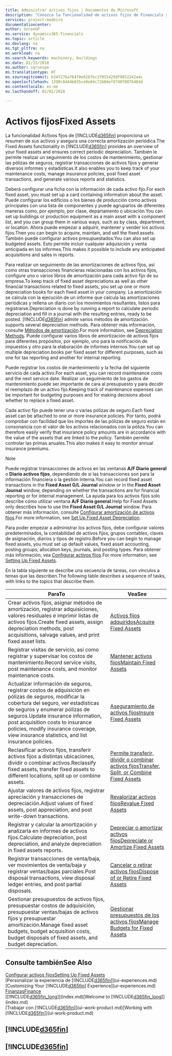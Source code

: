```yaml
---
title: Administrar activos fijos | Documentos de Microsoft
description: "Conozca la funcionalidad de activos fijos de Financials y obtenga un resumen de cómo trabajar con activos fijos."
services: project-madeira
documentationcenter: 
author: SorenGP
ms.service: dynamics365-financials
ms.topic: article
ms.devlang: na
ms.tgt_pltfrm: na
ms.workload: na
ms.search.keywords: machinery, buildings
ms.date: 01/25/2018
ms.author: sgroespe
ms.translationtype: HT
ms.sourcegitcommit: b34f276a764f0e828fbc1f015429df9852242a4c
ms.openlocfilehash: 1398c8d44b035ce9e84c7268def8740f8876404d
ms.contentlocale: es-mx
ms.lasthandoff: 02/02/2018

---
```

# <a name="fixed-assets"></a><span data-ttu-id="12a6b-103">Activos fijos</span><span class="sxs-lookup"><span data-stu-id="12a6b-103">Fixed Assets</span></span>
<span data-ttu-id="12a6b-104">La funcionalidad Activos fijos de [!INCLUDE[d365fin](includes/d365fin_md.md)] proporciona un resumen de sus activos y asegura una correcta amortización periódica.</span><span class="sxs-lookup"><span data-stu-id="12a6b-104">The Fixed Assets functionality in [!INCLUDE[d365fin](includes/d365fin_md.md)] provides an overview of your fixed assets and ensures correct periodic depreciation.</span></span> <span data-ttu-id="12a6b-105">También le permite realizar un seguimiento de los costos de mantenimiento, gestionar las pólizas de seguros, registrar transacciones de activos fijos y generar diversos informes y estadísticas.</span><span class="sxs-lookup"><span data-stu-id="12a6b-105">It also enables you to keep track of your maintenance costs, manage insurance policies, post fixed asset transactions, and generate various reports and statistics.</span></span>

<span data-ttu-id="12a6b-106">Deberá configurar una ficha con la información de cada activo fijo.</span><span class="sxs-lookup"><span data-stu-id="12a6b-106">For each fixed asset, you must set up a card containing information about the asset.</span></span> <span data-ttu-id="12a6b-107">Puede configurar los edificios o los bienes de producción como activos principales con una lista de componentes y puede agruparlos de diferentes maneras como, por ejemplo, por clase, departamento o ubicación.</span><span class="sxs-lookup"><span data-stu-id="12a6b-107">You can set up buildings or production equipment as a main asset with a component list, and you can group them in various ways, such as by class, department, or location.</span></span> <span data-ttu-id="12a6b-108">Ahora puede empezar a adquirir, mantener y vender los activos fijos.</span><span class="sxs-lookup"><span data-stu-id="12a6b-108">Then you can begin to acquire, maintain, and sell the fixed assets.</span></span> <span data-ttu-id="12a6b-109">También puede configurar activos presupuestados.</span><span class="sxs-lookup"><span data-stu-id="12a6b-109">You can also set up budgeted assets.</span></span> <span data-ttu-id="12a6b-110">Esto permite incluir cualquier adquisición y venta anticipada en los informes.</span><span class="sxs-lookup"><span data-stu-id="12a6b-110">This makes it possible to include any anticipated acquisitions and sales in reports.</span></span>

<span data-ttu-id="12a6b-111">Para realizar un seguimiento de las amortizaciones de activos fijos, así como otras transacciones financieras relacionadas con los activos fijos, configure uno o varios libros de amortización para cada activo fijo de su empresa.</span><span class="sxs-lookup"><span data-stu-id="12a6b-111">To keep track of fixed asset depreciations as well as other financial transactions related to fixed assets, you set up one or more depreciation books for each fixed asset in your company.</span></span> <span data-ttu-id="12a6b-112">La amortización se calcula con la ejecución de un informe que calcula las amortizaciones periódicas y rellena un diario con los movimientos resultantes, listos para registrarse.</span><span class="sxs-lookup"><span data-stu-id="12a6b-112">Depreciation is done by running a report to calculate periodic depreciation and fill in a journal with the resulting entries, ready to be posted.</span></span> [!INCLUDE[d365fin](includes/d365fin_md.md)]<span data-ttu-id="12a6b-113"> admite varios métodos de amortización.</span><span class="sxs-lookup"><span data-stu-id="12a6b-113"> supports several depreciation methods.</span></span> <span data-ttu-id="12a6b-114">Para obtener más información, consulte [Métodos de amortización](fa-depreciation-methods.md).</span><span class="sxs-lookup"><span data-stu-id="12a6b-114">For more information, see [Depreciation Methods](fa-depreciation-methods.md).</span></span> <span data-ttu-id="12a6b-115">Puede configurar varios libros de amortización de activos fijos para diferentes propósitos, por ejemplo, uno para la notificación de impuestos y otro para la elaboración de informes internos.</span><span class="sxs-lookup"><span data-stu-id="12a6b-115">You can set up multiple depreciation books per fixed asset for different purposes, such as one for tax reporting and another for internal reporting.</span></span>

<span data-ttu-id="12a6b-116">Puede registrar los costos de mantenimiento y la fecha del siguiente servicio de cada activo.</span><span class="sxs-lookup"><span data-stu-id="12a6b-116">For each asset, you can record maintenance costs and the next service date.</span></span> <span data-ttu-id="12a6b-117">Realizar un seguimiento de los gastos de mantenimiento puede ser importante de cara al presupuesto y para decidir el reemplazo de un activo fijo.</span><span class="sxs-lookup"><span data-stu-id="12a6b-117">Keeping track of maintenance expenses can be important for budgeting purposes and for making decisions about whether to replace a fixed asset.</span></span>

<span data-ttu-id="12a6b-118">Cada activo fijo puede tener una o varias pólizas de seguro.</span><span class="sxs-lookup"><span data-stu-id="12a6b-118">Each fixed asset can be attached to one or more insurance policies.</span></span> <span data-ttu-id="12a6b-119">Por tanto, podrá comprobar con facilidad que los importes de las pólizas de seguro están en consonancia con el valor de los activos relacionados con la póliza.</span><span class="sxs-lookup"><span data-stu-id="12a6b-119">You can therefore easily verify that insurance policy amounts are in accordance with the value of the assets that are linked to the policy.</span></span> <span data-ttu-id="12a6b-120">También permite controlar las primas anuales.</span><span class="sxs-lookup"><span data-stu-id="12a6b-120">This also makes it easy to monitor annual insurance premiums.</span></span>

> [!NOTE]  
>   <span data-ttu-id="12a6b-121">Puede registrar transacciones de activos en las ventanas **A/F Diario general** o **Diario activos fijos**, dependiendo de si las transacciones son para la información financiera o la gestión interna.</span><span class="sxs-lookup"><span data-stu-id="12a6b-121">You can record fixed asset transactions in the **Fixed Asset G/L Journal** window or in the **Fixed Asset Journal** window, depending on whether the transactions are for financial reporting or for internal management.</span></span> <span data-ttu-id="12a6b-122">La ayuda para los activos fijos solo describe cómo utilizar ventana **A/F Diario general**.</span><span class="sxs-lookup"><span data-stu-id="12a6b-122">Help for Fixed Assets only describes how to use the **Fixed Asset G/L Journal** window.</span></span> <span data-ttu-id="12a6b-123">Para obtener más información, consulte [Configurar amortización de activos fijos](fa-how-setup-depreciation.md).</span><span class="sxs-lookup"><span data-stu-id="12a6b-123">For more information, see [Set Up Fixed Asset Depreciation](fa-how-setup-depreciation.md).</span></span>

<span data-ttu-id="12a6b-124">Para poder empezar a administrar los activos fijos, debe configurar valores predeterminados, la contabilidad de activos fijos, grupos contables, claves de asignación, diarios y tipos de registro.</span><span class="sxs-lookup"><span data-stu-id="12a6b-124">Before you can begin to manage fixed assets, you must set up default values, fixed asset accounting, posting groups, allocation keys, journals, and posting types.</span></span> <span data-ttu-id="12a6b-125">Para obtener más información, vea [Configurar activos fijos](fa-setup.md).</span><span class="sxs-lookup"><span data-stu-id="12a6b-125">For more information, see [Setting Up Fixed Assets](fa-setup.md).</span></span>

<span data-ttu-id="12a6b-126">En la tabla siguiente se describe una secuencia de tareas, con vínculos a temas que las describen.</span><span class="sxs-lookup"><span data-stu-id="12a6b-126">The following table describes a sequence of tasks, with links to the topics that describe them.</span></span>

| <span data-ttu-id="12a6b-127">Para</span><span class="sxs-lookup"><span data-stu-id="12a6b-127">To</span></span> | <span data-ttu-id="12a6b-128">Vea</span><span class="sxs-lookup"><span data-stu-id="12a6b-128">See</span></span> |
| --- | --- |
| <span data-ttu-id="12a6b-129">Crear activos fijos, asignar métodos de amortización, registrar adquisiciones, valores residuales e imprimir listas de activos fijos.</span><span class="sxs-lookup"><span data-stu-id="12a6b-129">Create fixed assets, assign depreciation methods, post acquisitions, salvage values, and print fixed asset lists.</span></span> |[<span data-ttu-id="12a6b-130">Activos fijos adquiridos</span><span class="sxs-lookup"><span data-stu-id="12a6b-130">Acquire Fixed Assets</span></span>](fa-how-acquire.md) |
| <span data-ttu-id="12a6b-131">Registrar visitas de servicio, así como registrar y supervisar los costos de mantenimiento.</span><span class="sxs-lookup"><span data-stu-id="12a6b-131">Record service visits, post maintenance costs, and monitor maintenance costs.</span></span> |[<span data-ttu-id="12a6b-132">Mantener activos fijos</span><span class="sxs-lookup"><span data-stu-id="12a6b-132">Maintain Fixed Assets</span></span>](fa-how-maintain.md) |
| <span data-ttu-id="12a6b-133">Actualizar información de seguros, registrar costos de adquisición en pólizas de seguros, modificar la cobertura del seguro, ver estadísticas de seguros y enumerar pólizas de seguros.</span><span class="sxs-lookup"><span data-stu-id="12a6b-133">Update insurance information, post acquisition costs to insurance policies, modify insurance coverage, view insurance statistics, and list insurance policies.</span></span> |[<span data-ttu-id="12a6b-134">Aseguramiento de activos fijos</span><span class="sxs-lookup"><span data-stu-id="12a6b-134">Insure Fixed Assets</span></span>](fa-how-insure.md) |
| <span data-ttu-id="12a6b-135">Reclasificar activos fijos, transferir activos fijos a distintas ubicaciones, dividir o combinar activos.</span><span class="sxs-lookup"><span data-stu-id="12a6b-135">Reclassify fixed assets, transfer fixed assets to different locations, split up or combine assets.</span></span> |[<span data-ttu-id="12a6b-136">Permite transferir, dividir o combinar activos fijos</span><span class="sxs-lookup"><span data-stu-id="12a6b-136">Transfer, Split, or Combine Fixed Assets</span></span>](fa-how-trans-split-combine.md) |
| <span data-ttu-id="12a6b-137">Ajustar valores de activos fijos, registrar apreciación y transacciones de depreciación.</span><span class="sxs-lookup"><span data-stu-id="12a6b-137">Adjust values of fixed assets, post appreciation, and post write-down transactions.</span></span> |[<span data-ttu-id="12a6b-138">Revalorizar activos fijos</span><span class="sxs-lookup"><span data-stu-id="12a6b-138">Revalue Fixed Assets</span></span>](fa-how-revalue.md) |
| <span data-ttu-id="12a6b-139">Registrar y calcular la amortización y analizarla en informes de activos fijos.</span><span class="sxs-lookup"><span data-stu-id="12a6b-139">Calculate depreciation, post depreciation, and  analyze depreciation in fixed assets reports.</span></span> |[<span data-ttu-id="12a6b-140">Depreciar o amortizar activos fijos</span><span class="sxs-lookup"><span data-stu-id="12a6b-140">Depreciate or Amortize Fixed Assets</span></span>](fa-how-depreciate-amortize.md) |
| <span data-ttu-id="12a6b-141">Registrar transacciones de venta/baja, ver movimientos de venta/baja y registrar ventas/bajas parciales.</span><span class="sxs-lookup"><span data-stu-id="12a6b-141">Post disposal transactions, view disposal ledger entries, and post partial disposals.</span></span> |[<span data-ttu-id="12a6b-142">Cancelar o retirar activos fijos</span><span class="sxs-lookup"><span data-stu-id="12a6b-142">Dispose of or Retire Fixed Assets</span></span>](fa-how-dispose-retire.md) |
| <span data-ttu-id="12a6b-143">Gestionar presupuestos de activos fijos, presupuestar costos de adquisición, presupuestar ventas/bajas de activos fijos y presupuestar amortización.</span><span class="sxs-lookup"><span data-stu-id="12a6b-143">Manage fixed asset budgets, budget acquisition costs, budget disposals of fixed assets, and budget depreciation.</span></span> |[<span data-ttu-id="12a6b-144">Gestionar presupuestos de los activos fijos</span><span class="sxs-lookup"><span data-stu-id="12a6b-144">Manage Budgets for Fixed Assets</span></span>](fa-how-manage-budgets.md) |

## <a name="see-also"></a><span data-ttu-id="12a6b-145">Consulte también</span><span class="sxs-lookup"><span data-stu-id="12a6b-145">See Also</span></span>
[<span data-ttu-id="12a6b-146">Configurar activos fijos</span><span class="sxs-lookup"><span data-stu-id="12a6b-146">Setting Up Fixed Assets</span></span>](fa-setup.md)  
<span data-ttu-id="12a6b-147">[Personalizar la experiencia de [!INCLUDE[d365fin](includes/d365fin_md.md)]](ui-experiences.md)</span><span class="sxs-lookup"><span data-stu-id="12a6b-147">[Customizing Your [!INCLUDE[d365fin](includes/d365fin_md.md)] Experience](ui-experiences.md)</span></span>  
[<span data-ttu-id="12a6b-148">Finanzas</span><span class="sxs-lookup"><span data-stu-id="12a6b-148">Finance</span></span>](finance.md)  
<span data-ttu-id="12a6b-149">[[!INCLUDE[d365fin_long](includes/d365fin_long_md.md)]](index.md)</span><span class="sxs-lookup"><span data-stu-id="12a6b-149">[Welcome to [!INCLUDE[d365fin_long](includes/d365fin_long_md.md)]](index.md)</span></span>  
<span data-ttu-id="12a6b-150">[Trabajar con [!INCLUDE[d365fin](includes/d365fin_md.md)]](ui-work-product.md)</span><span class="sxs-lookup"><span data-stu-id="12a6b-150">[Working with [!INCLUDE[d365fin](includes/d365fin_md.md)]](ui-work-product.md)</span></span>

## [!INCLUDE[d365fin](includes/free_trial_md.md)]  
## [!INCLUDE[d365fin](includes/training_link_md.md)]


